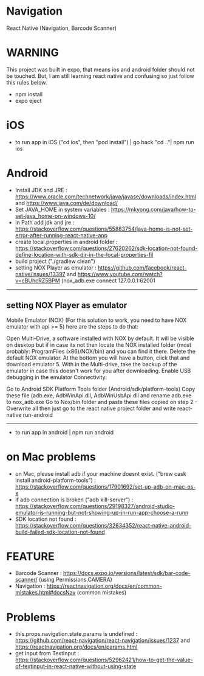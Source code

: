 # Navigation

React Native (Navigation, Barcode Scanner)

# WARNING

This project was built in expo, that means ios and android folder should not be touched. But, I am still learning react native and confusing so just follow this rules below.

-   npm install
-   expo eject

# iOS

-   to run app in iOS ("cd ios", then "pod install") | go back "cd .."| npm run ios

# Android

-   Install JDK and JRE : https://www.oracle.com/technetwork/java/javase/downloads/index.html and https://www.java.com/de/download/
-   Set JAVA_HOME in system variables : https://mkyong.com/java/how-to-set-java_home-on-windows-10/
-   in Path add jdk and jre : https://stackoverflow.com/questions/55883754/java-home-is-not-set-error-after-running-react-native-app
-   create local.properties in android folder : https://stackoverflow.com/questions/27620262/sdk-location-not-found-define-location-with-sdk-dir-in-the-local-properties-fil
-   build project ("./gradlew clean")
-   setting NOX Player as emulator : https://github.com/facebook/react-native/issues/13397 and https://www.youtube.com/watch?v=cBUhcRZ5BPM (nox_adb.exe connect 127.0.0.1:62001

---

## setting NOX Player as emulator

Mobile Emulator (NOX)
(For this solution to work, you need to have NOX emulator with api >= 5) here are the steps to do that:

Open Multi-Drive, a software installed with NOX by default. It will be visible on desktop but if in case its not then locate the NOX installed folder (most probably: ProgramFiles (x86)/NOX/bin) and you can find it there.
Delete the default NOX emulator.
At the bottom you will have a button, click that and download emulator 5.
With in the Multi-drive, take the backup of the emulator in case this doesn't work for you after downloading.
Enable USB debugging in the emulator
Connectivity:

Go to Android SDK Platform Tools folder (Android/sdk/platform-tools)
Copy these file (adb.exe, AdbWinApi.dll, AdbWinUsbApi.dll and rename adb.exe to nox_adb.exe
Go to Nox/bin folder and paste these files copied on step 2 - Overwrite all
then just go to the react native project folder and write react-native run-android

---

-   to run app in android | npm run android

# on Mac problems

-   on Mac, please install adb if your machine doesnt exist. ("brew cask install android-platform-tools") : https://stackoverflow.com/questions/17901692/set-up-adb-on-mac-os-x
-   if adb connection is broken ("adb kill-server") : https://stackoverflow.com/questions/29198327/android-studio-emulator-is-running-but-not-showing-up-in-run-app-choose-a-runn
-   SDK location not found : https://stackoverflow.com/questions/32634352/react-native-android-build-failed-sdk-location-not-found

# FEATURE

-   Barcode Scanner : https://docs.expo.io/versions/latest/sdk/bar-code-scanner/ (using Permissions.CAMERA)
-   Navigation : https://reactnavigation.org/docs/en/common-mistakes.html#docsNav (common mistakes)

# Problems

-   this.props.navigation.state.params is undefined : https://github.com/react-navigation/react-navigation/issues/1237 and https://reactnavigation.org/docs/en/params.html
-   get Input from TextInput : https://stackoverflow.com/questions/52962421/how-to-get-the-value-of-textinput-in-react-native-without-using-state
